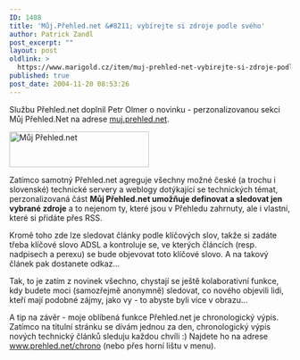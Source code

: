 ```yaml
---
ID: 1408
title: 'Můj.Přehled.net &#8211; vybírejte si zdroje podle svého'
author: Patrick Zandl
post_excerpt: ""
layout: post
oldlink: >
  https://www.marigold.cz/item/muj-prehled-net-vybirejte-si-zdroje-podle-sveho
published: true
post_date: 2004-11-20 08:53:26
---
```

<p>
Službu Přehled.net doplnil Petr Olmer o novinku - perzonalizovanou sekci Můj Přehled.Net na adrese <a href="http://muj.prehled.net">muj.prehled.net</a>.</p>

<div class="rightbox"><img src="/wp-content/uploads/1/20041120-mujprehlednet.gif" alt="Můj Přehled.net" width="250" height="64" /></div>
<p>
Zatímco samotný Přehled.net agreguje všechny možné české (a trochu i slovenské) technické servery a weblogy dotýkající se technických témat, perzonalizovaná část <b>Můj Přehled.net umožňuje definovat a sledovat jen vybrané zdroje</b> a to nejenom ty, které jsou v Přehledu zahrnuty, ale i vlastní, které si přidáte přes RSS.</p>

<p>
Kromě toho zde lze sledovat články podle klíčových slov, takže si zadáte třeba klíčové slovo ADSL a kontroluje se, ve kterých článcích (resp. nadpisech a perexu) se bude objevovat toto klíčové slovo. A na takový článek pak dostanete odkaz&#8230; </p>

<p>
Tak, to je zatím z novinek všechno, chystají se ještě kolaborativní funkce, kdy budete moci (samozřejmě anonymně) sledovat, co nového objevili lidi, kteří mají podobné zájmy, jako vy - to abyste byli více v obrazu&#8230; </p>

<p>
A tip na závěr - moje oblíbená funkce Přehled.net je chronologický výpis. Zatímco na titulní stránku se dívám jednou za den, chronologický výpis nových technický článků sleduju každou chvíli :) Najdete ho na adrese <a href="http://www.prehled.net/chrono">www.prehled.net/chrono</a> (nebo přes horní lištu v menu).
</p>
